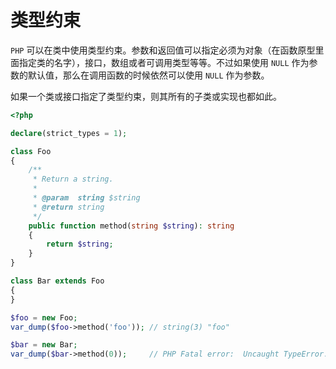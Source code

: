 # 类型约束

`PHP` 可以在类中使用类型约束。参数和返回值可以指定必须为对象（在函数原型里面指定类的名字），接口，数组或者可调用类型等等。不过如果使用 `NULL` 作为参数的默认值，那么在调用函数的时候依然可以使用 `NULL` 作为参数。

如果一个类或接口指定了类型约束，则其所有的子类或实现也都如此。

```php
<?php

declare(strict_types = 1);

class Foo
{
    /**
     * Return a string.
     *
     * @param  string $string
     * @return string
     */
    public function method(string $string): string
    {
        return $string;
    }
}

class Bar extends Foo
{
}

$foo = new Foo;
var_dump($foo->method('foo')); // string(3) "foo"

$bar = new Bar;
var_dump($bar->method(0));     // PHP Fatal error:  Uncaught TypeError: Argument 1 passed to Foo::method() must be of the type string, int given.

```

